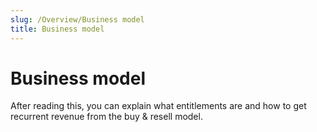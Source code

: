 ```yaml
---
slug: /Overview/Business model
title: Business model
---
```

# Business model

After reading this, you can explain what entitlements are and how to get recurrent revenue from the buy & resell model.
